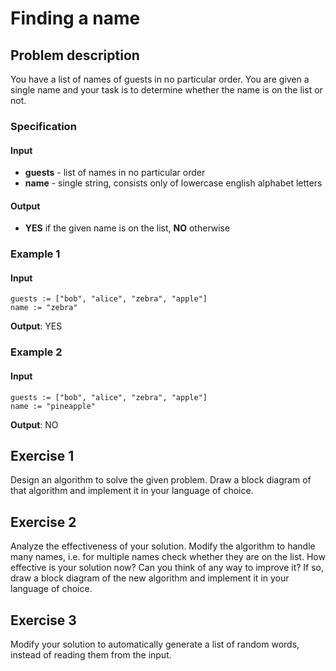 # Finding a name

## Problem description

You have a list of names of guests in no particular order. You are given a single name and your task is to determine whether the name is on the list or not.

### Specification

#### Input

* **guests** - list of names in no particular order
* **name** - single string, consists only of lowercase english alphabet letters

#### Output&#x20;

* **YES** if the given name is on the list, **NO** otherwise

### Example 1

#### Input

```
guests := ["bob", "alice", "zebra", "apple"]
name := "zebra"
```

**Output**: YES

### Example 2

#### Input

```
guests := ["bob", "alice", "zebra", "apple"]
name := "pineapple"
```

**Output**: NO

## Exercise 1

Design an algorithm to solve the given problem. Draw a block diagram of that algorithm and implement it in your language of choice.

## Exercise 2

Analyze the effectiveness of your solution. Modify the algorithm to handle many names, i.e. for multiple names check whether they are on the list. How effective is your solution now? Can you think of any way to improve it? If so, draw a block diagram of the new algorithm and implement it in your language of choice.

## Exercise 3

Modify your solution to automatically generate a list of random words, instead of reading them from the input.